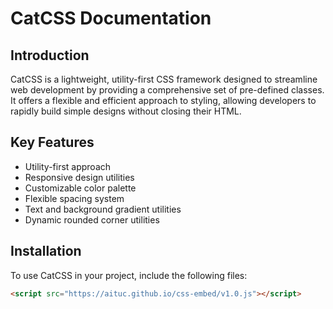 # CatCSS Documentation

## Introduction

CatCSS is a lightweight, utility-first CSS framework designed to streamline web development by providing a comprehensive set of pre-defined classes. It offers a flexible and efficient approach to styling, allowing developers to rapidly build simple designs without closing their HTML.

## Key Features

- Utility-first approach
- Responsive design utilities
- Customizable color palette
- Flexible spacing system
- Text and background gradient utilities
- Dynamic rounded corner utilities

## Installation

To use CatCSS in your project, include the following files:

```html
<script src="https://aituc.github.io/css-embed/v1.0.js"></script>
